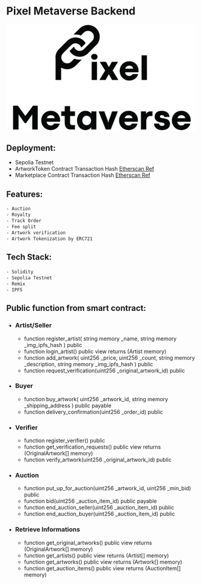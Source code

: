 # Pixel Metaverse Backend
<img src="assets/pixel_metaverse.png" height = auto width = 700>
<br/>

## Deployment:
- Sepolia Testnet
- ArtworkToken Contract Transaction Hash [Etherscan Ref](https://sepolia.etherscan.io/address/0xFe58726115AF6267516eBaD2164cce870D2fFDA0)
- Marketplace Contract Transaction Hash [Etherscan Ref](https://sepolia.etherscan.io/address/0x9F7198B00adaa0DB035F75C94C7946b1c3be73bf)

## Features:
    - Auction
    - Royalty
    - Track Order
    - Fee split
    - Artwork verification
    - Artwork Tokenization by ERC721

## Tech Stack:
    - Solidity
    - Sepolia Testnet
    - Remix
    - IPFS
## Public function from smart contract:
- ### Artist/Seller
    - function register_artist(
        string memory _name,
        string memory _img_ipfs_hash
    ) public 
    - function login_artist() public view returns (Artist memory) 
    - function add_artwork(
        uint256 _price,
        uint256 _count,
        string memory _description,
        string memory _img_ipfs_hash
    ) public 
    - function request_verification(uint256 _original_artwork_id) public
 
- ### Buyer
    - function buy_artwork(
        uint256 _artwork_id,
        string memory _shipping_address
    ) public payable 
    - function delivery_confirmation(uint256 _order_id) public

- ### Verifier
    - function register_verifier() public 
    - function get_verification_requests()
        public
        view
        returns (OriginalArtwork[] memory)
    - function verify_artwork(uint256 _original_artwork_id) public

- ### Auction 
    - function put_up_for_auction(uint256 _artwork_id, uint256 _min_bid) public 
    - function bid(uint256 _auction_item_id) public payable  
    - function end_auction_seller(uint256 _auction_item_id) public 
    - function end_auction_buyer(uint256 _auction_item_id) public 

- ### Retrieve Informations
    - function get_original_artworks() public view returns (OriginalArtwork[] memory) 
    - function get_artists() public view returns (Artist[] memory) 
    - function get_artworks() public view returns (Artwork[] memory) 
    - function get_auction_items() public view returns (AuctionItem[] memory)  
  